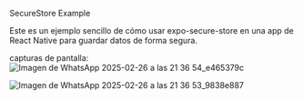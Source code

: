 SecureStore Example


Este es un ejemplo sencillo de cómo usar expo-secure-store en una app de React Native para guardar datos de forma segura.

capturas de pantalla: 
![Imagen de WhatsApp 2025-02-26 a las 21 36 54_e465379c](https://github.com/user-attachments/assets/d3cb84b2-a165-4fce-a7d8-fcb241211418)

![Imagen de WhatsApp 2025-02-26 a las 21 36 53_9838e887](https://github.com/user-attachments/assets/ce1eeaa5-daa4-4ea0-b511-cf64fd32cb2f)


